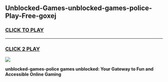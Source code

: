 
## Unblocked-Games-unblocked-games-police-Play-Free-goxej
<h3>
<a href="https://premium76.site?title=unblocked-games-police&ref=20A">CLICK TO PLAY</a></h3>
<hr>

<h3>
<a href="https://premium76.site?title=unblocked-games-police&ref=20A">CLICK 2 PLAY</a>
  
</h3>

<a href="https://premium76.site?title=unblocked-games-police&ref=20A"><img src="https://clearcache.store/games.png"></a>


**unblocked-games-police games unblocked: Your Gateway to Fun and Accessible Online Gaming**
